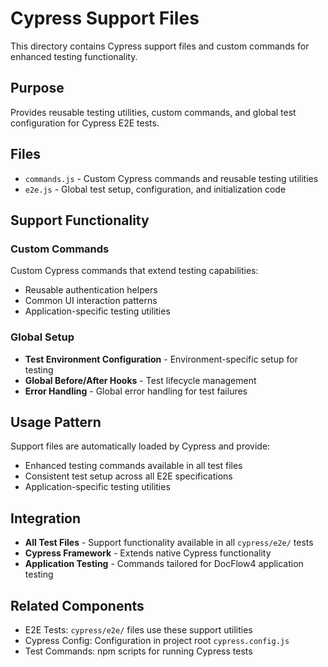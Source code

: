 # Cypress Support Files

This directory contains Cypress support files and custom commands for enhanced testing functionality.

## Purpose
Provides reusable testing utilities, custom commands, and global test configuration for Cypress E2E tests.

## Files
- `commands.js` - Custom Cypress commands and reusable testing utilities
- `e2e.js` - Global test setup, configuration, and initialization code

## Support Functionality

### Custom Commands
Custom Cypress commands that extend testing capabilities:
- Reusable authentication helpers
- Common UI interaction patterns
- Application-specific testing utilities

### Global Setup
- **Test Environment Configuration** - Environment-specific setup for testing
- **Global Before/After Hooks** - Test lifecycle management
- **Error Handling** - Global error handling for test failures

## Usage Pattern
Support files are automatically loaded by Cypress and provide:
- Enhanced testing commands available in all test files
- Consistent test setup across all E2E specifications
- Application-specific testing utilities

## Integration
- **All Test Files** - Support functionality available in all `cypress/e2e/` tests
- **Cypress Framework** - Extends native Cypress functionality
- **Application Testing** - Commands tailored for DocFlow4 application testing

## Related Components
- E2E Tests: `cypress/e2e/` files use these support utilities
- Cypress Config: Configuration in project root `cypress.config.js`
- Test Commands: npm scripts for running Cypress tests